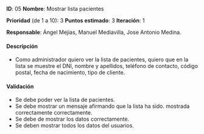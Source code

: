 **ID**: 05
**Nombre**: Mostrar lista pacientes

**Prioridad** (de 1 a 10): 3
**Puntos estimado**: 3
**Iteración**: 1

**Responsable**: Ángel Mejias, Manuel Mediavilla, Jose Antonio Medina.

#### Descripción

* Como administrador quiero ver la lista de pacientes, quiero que en la lista se muestre el DNI, nombre y apellidos,
teléfono de contacto, código postal, fecha de nacimiento, tipo de cliente.

#### Validación

* Se debe poder ver la lista de pacientes.
* Se debe mostrar un mensaje afirmando que la lista ha sido. mostrada correctamente correctamente.
* Se debe de mostrar los datos correctamente.
* Se deben mostrar todos los datos del usuarios.
